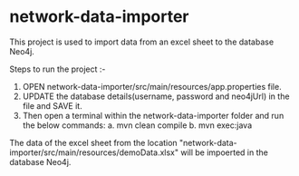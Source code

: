 # network-data-importer

This project is used to import data from an excel sheet to the database Neo4j.

Steps to run the project :-

1. OPEN network-data-importer/src/main/resources/app.properties file.
2. UPDATE the database details(username, password and neo4jUrl) in the file and SAVE it.
3. Then open a terminal within the network-data-importer folder and run the below commands:
  a. mvn clean compile
  b. mvn exec:java
  
The data of the excel sheet from the location "network-data-importer/src/main/resources/demoData.xlsx" will be impoerted in the database Neo4j.
